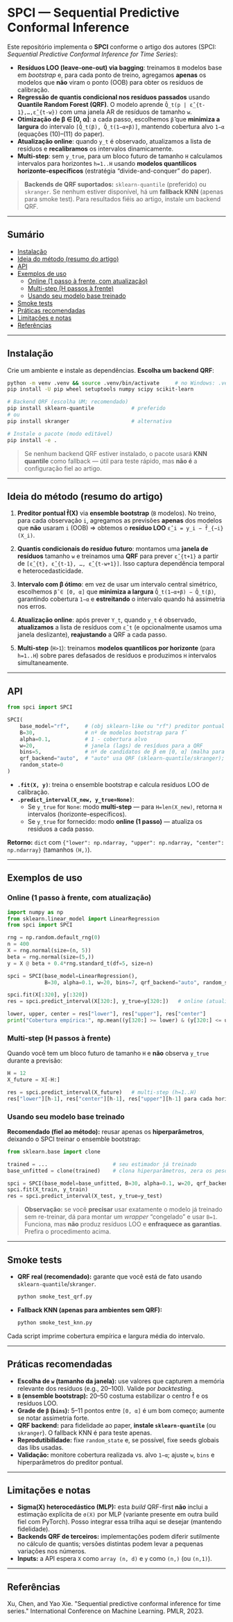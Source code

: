 # SPCI — Sequential Predictive Conformal Inference

Este repositório implementa o **SPCI** conforme o artigo dos autores (SPCI: *Sequential Predictive Conformal Inference for Time Series*):
- **Resíduos LOO (leave-one-out) via bagging**: treinamos `B` modelos base em *bootstrap* e, para cada ponto de treino, agregamos **apenas** os modelos que **não** viram o ponto (OOB) para obter os resíduos de calibração.
- **Regressão de quantis condicional nos resíduos passados** usando **Quantile Random Forest (QRF)**. O modelo aprende `Q̂_t(p | ε̂_{t-1},…,ε̂_{t-w})` com uma janela AR de resíduos de tamanho `w`.
- **Otimização de β ∈ [0, α]**: a cada passo, escolhemos `β̂` que **minimiza a largura** do intervalo `[Q̂_t(β), Q̂_t(1−α+β)]`, mantendo cobertura alvo `1−α` (equações (10)–(11) do paper).
- **Atualização online**: quando `y_t` é observado, atualizamos a lista de resíduos e **recalibramos** os intervalos dinamicamente.
- **Multi-step**: sem `y_true`, para um bloco futuro de tamanho `H` calculamos intervalos para horizontes `h=1..H` usando **modelos quantílicos horizonte-específicos** (estratégia “divide-and-conquer” do paper).

> **Backends de QRF suportados:** `sklearn-quantile` (preferido) ou `skranger`. Se nenhum estiver disponível, há um **fallback KNN** (apenas para smoke test). Para resultados fiéis ao artigo, instale um backend QRF.

---

## Sumário
- [Instalação](#instalação)
- [Ideia do método (resumo do artigo)](#ideia-do-método-resumo-do-artigo)
- [API](#api)
- [Exemplos de uso](#exemplos-de-uso)
  - [Online (1 passo à frente, com atualização)](#online-1-passo-à-frente-com-atualização)
  - [Multi-step (H passos à frente)](#multi-step-h-passos-à-frente)
  - [Usando seu modelo base treinado](#usando-seu-modelo-base-treinado)
- [Smoke tests](#smoke-tests)
- [Práticas recomendadas](#práticas-recomendadas)
- [Limitações e notas](#limitações-e-notas)
- [Referências](#referências)

---

## Instalação

Crie um ambiente e instale as dependências. **Escolha um backend QRF**:

```bash
python -m venv .venv && source .venv/bin/activate     # no Windows: .venv\Scripts\activate
pip install -U pip wheel setuptools numpy scipy scikit-learn

# Backend QRF (escolha UM; recomendado)
pip install sklearn-quantile            # preferido
# ou
pip install skranger                    # alternativa

# Instale o pacote (modo editável)
pip install -e .
```

> Se nenhum backend QRF estiver instalado, o pacote usará **KNN quantile** como fallback — útil para teste rápido, mas **não é** a configuração fiel ao artigo.

---

## Ideia do método (resumo do artigo)

1) **Preditor pontual f̂(X)** via **ensemble bootstrap** (`B` modelos). No treino, para cada observação `i`, agregamos as previsões **apenas** dos modelos que **não** usaram `i` (OOB) ⇒ obtemos o **resíduo LOO** `ε̂_i = y_i − f̂_{−i}(X_i)`.

2) **Quantis condicionais do resíduo futuro**: montamos uma **janela de resíduos** tamanho `w` e treinamos uma **QRF** para prever `ε̂_{t+1}` a partir de `[ε̂_{t}, ε̂_{t-1}, …, ε̂_{t-w+1}]`. Isso captura dependência temporal e heterocedasticidade.

3) **Intervalo com β ótimo**: em vez de usar um intervalo central simétrico, escolhemos `β̂ ∈ [0, α]` que **minimiza a largura** `Q̂_t(1−α+β) − Q̂_t(β)`, garantindo cobertura `1−α` e **estreitando** o intervalo quando há assimetria nos erros.

4) **Atualização online**: após prever `Y_t`, quando `y_t` é observado, **atualizamos** a lista de resíduos com `ε̂_t` (e opcionalmente usamos uma janela deslizante), **reajustando** a QRF a cada passo.

5) **Multi-step** (`H>1`): treinamos **modelos quantílicos por horizonte** (para `h=1..H`) sobre pares defasados de resíduos e produzimos `H` intervalos simultaneamente.

---

## API

```python
from spci import SPCI

SPCI(
    base_model="rf",     # (obj sklearn-like ou "rf") preditor pontual f̂; usado no ensemble bootstrap
    B=30,                # nº de modelos bootstrap para f̂
    alpha=0.1,           # 1 - cobertura alvo
    w=20,                # janela (lags) de resíduos para a QRF
    bins=5,              # nº de candidatos de β em [0, α] (malha para min. de largura)
    qrf_backend="auto",  # "auto" usa QRF (sklearn-quantile/skranger); "knn" força fallback KNN
    random_state=0
)
```

- **`.fit(X, y)`**: treina o ensemble bootstrap e calcula resíduos LOO de calibração.
- **`.predict_interval(X_new, y_true=None)`**:
  - Se `y_true` for `None`: modo **multi-step** — para `H=len(X_new)`, retorna `H` intervalos (horizonte-específicos).
  - Se `y_true` for fornecido: modo **online (1 passo)** — atualiza os resíduos a cada passo.

**Retorno:** `dict` com `{"lower": np.ndarray, "upper": np.ndarray, "center": np.ndarray}` (tamanhos `(H,)`).

---

## Exemplos de uso

### Online (1 passo à frente, com atualização)

```python
import numpy as np
from sklearn.linear_model import LinearRegression
from spci import SPCI

rng = np.random.default_rng(0)
n = 400
X = rng.normal(size=(n, 5))
beta = rng.normal(size=(5,))
y = X @ beta + 0.4*rng.standard_t(df=5, size=n)

spci = SPCI(base_model=LinearRegression(),
            B=30, alpha=0.1, w=20, bins=7, qrf_backend="auto", random_state=0)

spci.fit(X[:320], y[:320])
res = spci.predict_interval(X[320:], y_true=y[320:])   # online (atualiza resíduos)

lower, upper, center = res["lower"], res["upper"], res["center"]
print("Cobertura empírica:", np.mean((y[320:] >= lower) & (y[320:] <= upper)))
```

### Multi-step (H passos à frente)

Quando você tem um bloco futuro de tamanho `H` e **não** observa `y_true` durante a previsão:

```python
H = 12
X_future = X[-H:]

res = spci.predict_interval(X_future)   # multi-step (h=1..H)
res["lower"][h-1], res["center"][h-1], res["upper"][h-1] para cada horizonte
```

### Usando seu modelo base treinado

**Recomendado (fiel ao método):** reusar apenas os **hiperparâmetros**, deixando o SPCI treinar o ensemble bootstrap:

```python
from sklearn.base import clone

trained = ...                     # seu estimador já treinado
base_unfitted = clone(trained)    # clona hiperparâmetros, zera os pesos

spci = SPCI(base_model=base_unfitted, B=30, alpha=0.1, w=20, qrf_backend="auto", random_state=0)
spci.fit(X_train, y_train)
res = spci.predict_interval(X_test, y_true=y_test)
```

> **Observação:** se você **precisar** usar exatamente o modelo já treinado sem re-treinar, dá para montar um *wrapper* “congelado” e usar `B=1`. Funciona, mas **não** produz resíduos LOO e **enfraquece as garantias**. Prefira o procedimento acima.

---

## Smoke tests

- **QRF real (recomendado):** garante que você está de fato usando `sklearn-quantile`/`skranger`.
  ```bash
  python smoke_test_qrf.py
  ```

- **Fallback KNN (apenas para ambientes sem QRF):**
  ```bash
  python smoke_test_knn.py
  ```

Cada script imprime cobertura empírica e largura média do intervalo.

---

## Práticas recomendadas

- **Escolha de `w` (tamanho da janela):** use valores que capturem a memória relevante dos resíduos (e.g., 20–100). Valide por *backtesting*.
- **`B` (ensemble bootstrap):** 20–50 costuma estabilizar o centro f̂ e os resíduos LOO.
- **Grade de `β` (`bins`):** 5–11 pontos entre `[0, α]` é um bom começo; aumente se notar assimetria forte.
- **QRF backend:** para fidelidade ao paper, **instale `sklearn-quantile`** (ou `skranger`). O fallback KNN é para teste apenas.
- **Reprodutibilidade:** fixe `random_state` e, se possível, fixe seeds globais das libs usadas.
- **Validação:** monitore cobertura realizada vs. alvo `1−α`; ajuste `w`, `bins` e hiperparâmetros do preditor pontual.

---

## Limitações e notas

- **Sigma(X) heterocedástico (MLP):** esta *build* QRF-first **não** inclui a estimação explícita de `σ(X)` por MLP (variante presente em outra build fiel com PyTorch). Posso integrar essa trilha aqui se desejar (mantendo fidelidade).
- **Backends QRF de terceiros:** implementações podem diferir sutilmente no cálculo de quantis; versões distintas podem levar a pequenas variações nos números.
- **Inputs:** a API espera `X` como `array (n, d)` e `y` como `(n,)` (ou `(n,1)`).

---

## Referências

Xu, Chen, and Yao Xie. "Sequential predictive conformal inference for time series." International Conference on Machine Learning. PMLR, 2023.
